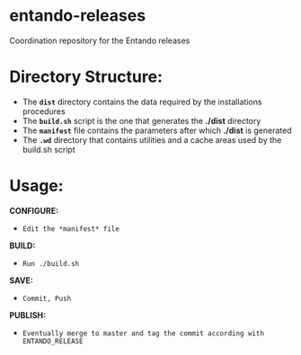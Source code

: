 # entando-releases

Coordination repository for the Entando releases

# Directory Structure:
 - The **`dist`** directory contains the data required by the installations procedures
 - The **`build.sh`** script is the one that generates the **./dist** directory
 - The **`manifest`** file contains the parameters after which **./dist** is generated
 - The **`.wd`** directory that contains utilities and a cache areas used by the build.sh script

# Usage:

**CONFIGURE:**

 - `Edit the *manifest* file`


**BUILD:**

 - `Run ./build.sh`

**SAVE:**

 - `Commit, Push`

**PUBLISH:**

- `Eventually merge to master and tag the commit according with ENTANDO_RELEASE`

